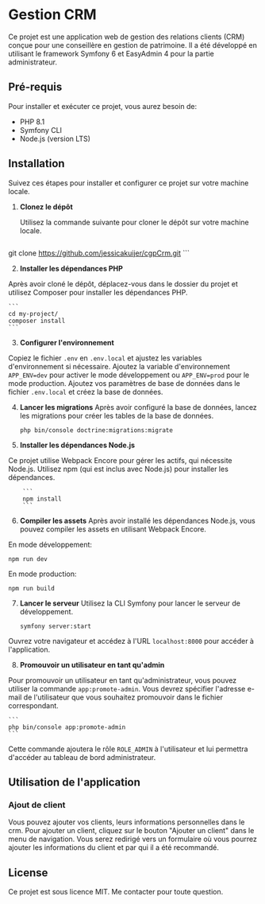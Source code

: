 # Gestion CRM

Ce projet est une application web de gestion des relations clients (CRM) conçue pour une conseillère en gestion de patrimoine. Il a été développé en utilisant le framework Symfony 6 et EasyAdmin 4 pour la partie administrateur.

## Pré-requis

Pour installer et exécuter ce projet, vous aurez besoin de:

- PHP 8.1
- Symfony CLI
- Node.js (version LTS)

## Installation

Suivez ces étapes pour installer et configurer ce projet sur votre machine locale.

1. **Clonez le dépôt**

   Utilisez la commande suivante pour cloner le dépôt sur votre machine locale.

   ```
git clone https://github.com/jessicakuijer/cgpCrm.git
    ```  

2. **Installer les dépendances PHP**

Après avoir cloné le dépôt, déplacez-vous dans le dossier du projet et utilisez Composer pour installer les dépendances PHP.
    
    ```
    cd my-project/
    composer install
    ```

3. **Configurer l'environnement**

Copiez le fichier `.env` en `.env.local` et ajustez les variables d'environnement si nécessaire. 
Ajoutez la variable d'environnement `APP_ENV=dev` pour activer le mode développement ou `APP_ENV=prod` pour le mode production.
Ajoutez vos paramètres de base de données dans le fichier `.env.local` et créez la base de données.

4. **Lancer les migrations**
Après avoir configuré la base de données, lancez les migrations pour créer les tables de la base de données.

    ```
    php bin/console doctrine:migrations:migrate
    ```


5. **Installer les dépendances Node.js**

Ce projet utilise Webpack Encore pour gérer les actifs, qui nécessite Node.js. Utilisez npm (qui est inclus avec Node.js) pour installer les dépendances.
    
        ```
        npm install
        ```
6. **Compiler les assets**
Après avoir installé les dépendances Node.js, vous pouvez compiler les assets en utilisant Webpack Encore. 

En mode développement:
```
npm run dev
```
En mode production:
```
npm run build
```
7. **Lancer le serveur**
Utilisez la CLI Symfony pour lancer le serveur de développement.
    
    ```
    symfony server:start
    ```  
Ouvrez votre navigateur et accédez à l'URL `localhost:8000` pour accéder à l'application.

8. **Promouvoir un utilisateur en tant qu'admin**

Pour promouvoir un utilisateur en tant qu'administrateur, vous pouvez utiliser la commande `app:promote-admin`. Vous devrez spécifier l'adresse e-mail de l'utilisateur que vous souhaitez promouvoir dans le fichier correspondant.

    ```
    php bin/console app:promote-admin
    ```  
Cette commande ajoutera le rôle `ROLE_ADMIN` à l'utilisateur et lui permettra d'accéder au tableau de bord administrateur.  

## Utilisation de l'application ##
### Ajout de client ###
Vous pouvez ajouter vos clients, leurs informations personnelles dans le crm. Pour ajouter un client, cliquez sur le bouton "Ajouter un client" dans le menu de navigation. Vous serez redirigé vers un formulaire où vous pourrez ajouter les informations du client et par qui il a été recommandé.

## License ##
Ce projet est sous licence MIT. Me contacter pour toute question.



